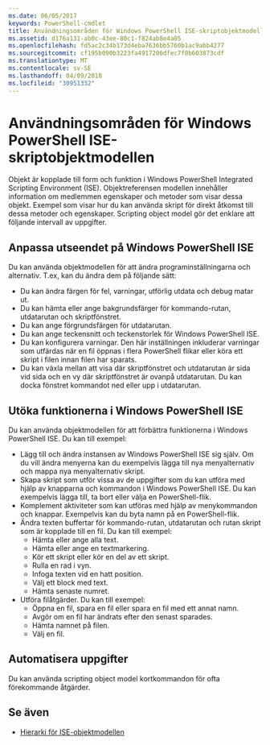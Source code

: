 ```yaml
---
ms.date: 06/05/2017
keywords: PowerShell-cmdlet
title: Användningsområden för Windows PowerShell ISE-skriptobjektmodellen
ms.assetid: d176a131-ab0c-43ee-80c1-f824ab8e4a05
ms.openlocfilehash: fd5ac2c34b173d4eba7636bb5760b1ac9abb4277
ms.sourcegitcommit: cf195b090b3223fa4917206dfec7f0b603873cdf
ms.translationtype: MT
ms.contentlocale: sv-SE
ms.lasthandoff: 04/09/2018
ms.locfileid: "30951332"
---
```

# <a name="purpose-of-the-windows-powershell-ise-scripting-object-model"></a>Användningsområden för Windows PowerShell ISE-skriptobjektmodellen

Objekt är kopplade till form och funktion i Windows PowerShell Integrated Scripting Environment (ISE). Objektreferensen modellen innehåller information om medlemmen egenskaper och metoder som visar dessa objekt. Exempel som visar hur du kan använda skript för direkt åtkomst till dessa metoder och egenskaper. Scripting object model gör det enklare att följande intervall av uppgifter.

## <a name="customizing-the-appearance-of-windows-powershell-ise"></a>Anpassa utseendet på Windows PowerShell ISE

Du kan använda objektmodellen för att ändra programinställningarna och alternativ. T.ex, kan du ändra dem på följande sätt:

- Du kan ändra färgen för fel, varningar, utförlig utdata och debug matar ut.
- Du kan hämta eller ange bakgrundsfärger för kommando-rutan, utdatarutan och skriptfönstret.
- Du kan ange förgrundsfärgen för utdatarutan.
- Du kan ange teckensnitt och teckenstorlek för Windows PowerShell ISE.
- Du kan konfigurera varningar. Den här inställningen inkluderar varningar som utfärdas när en fil öppnas i flera PowerShell flikar eller köra ett skript i filen innan filen har sparats.
- Du kan växla mellan att visa där skriptfönstret och utdatarutan är sida vid sida och en vy där skriptfönstret är ovanpå utdatarutan. Du kan docka fönstret kommandot ned eller upp i utdatarutan.

## <a name="enhancing-the-functionality-of-windows-powershell-ise"></a>Utöka funktionerna i Windows PowerShell ISE

Du kan använda objektmodellen för att förbättra funktionerna i Windows PowerShell ISE. Du kan till exempel:

- Lägg till och ändra instansen av Windows PowerShell ISE sig själv. Om du vill ändra menyerna kan du exempelvis lägga till nya menyalternativ och mappa nya menyalternativ skript.
- Skapa skript som utför vissa av de uppgifter som du kan utföra med hjälp av knapparna och kommandon i Windows PowerShell ISE. Du kan exempelvis lägga till, ta bort eller välja en PowerShell-flik.
- Komplement aktiviteter som kan utföras med hjälp av menykommandon och knappar. Exempelvis kan du byta namn på en PowerShell-flik.
- Ändra texten buffertar för kommando-rutan, utdatarutan och rutan skript som är kopplade till en fil. Du kan till exempel:
  - Hämta eller ange alla text.
  - Hämta eller ange en textmarkering.
  - Kör ett skript eller kör en del av ett skript.
  - Rulla en rad i vyn.
  - Infoga texten vid en hatt position.
  - Välj ett block med text.
  - Hämta senaste numret.
- Utföra filåtgärder. Du kan till exempel:
  - Öppna en fil, spara en fil eller spara en fil med ett annat namn.
  - Avgör om en fil har ändrats efter den senast sparades.
  - Hämta namnet på filen.
  - Välj en fil.

## <a name="automating-tasks"></a>Automatisera uppgifter

Du kan använda scripting object model kortkommandon för ofta förekommande åtgärder.

## <a name="see-also"></a>Se även

- [Hierarki för ISE-objektmodellen](The-ISE-Object-Model-Hierarchy.md)
